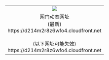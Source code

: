 ﻿<table>
  <tr></tr>
  <tr><td colspan=2 align=center><img src="https://d214m2r8z6wfo4.cloudfront.net/Up/oGate.jpg" /></td></tr>
  <tr><td colspan=2 align=center>网门动态网址<br/>(最新)
<br>https://d214m2r8z6wfo4.cloudfront.net
<br/><br/>(以下网址可能失效)
<br>https://d214m2r8z6wfo4.cloudfront.net
    </td>
  </tr>
</table>
